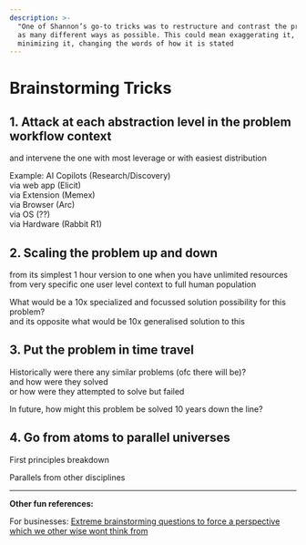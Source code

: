 ```yaml
---
description: >-
  "One of Shannon’s go-to tricks was to restructure and contrast the problem in
  as many different ways as possible. This could mean exaggerating it,
  minimizing it, changing the words of how it is stated
---
```


# Brainstorming Tricks

## 1. A**ttack at each abstraction level in the problem workflow context**

and intervene the one with most leverage or with easiest distribution

Example: AI Copilots (Research/Discovery)\
via web app (Elicit)\
via Extension (Memex)\
via Browser (Arc)\
via OS (??)\
via Hardware (Rabbit R1)

## 2. Scaling the problem up and down

from its simplest 1 hour version to one when you have unlimited resources\
from very specific one user level context to full human population

What would be a 10x specialized and focussed solution possibility for this problem?\
and its opposite what would be 10x generalised solution to this

## 3. Put the problem in time travel

Historically were there any similar problems (ofc there will be)? \
and how were they solved\
or how were they attempted to solve but failed

In future, how might this problem be solved 10 years down the line?

## 4. Go from atoms to parallel universes

First principles breakdown

Parallels from other disciplines



***

**Other fun references:**

For businesses: [Extreme brainstorming questions to force a perspective which we other wise wont think from](https://longform.asmartbear.com/extreme-questions/)

